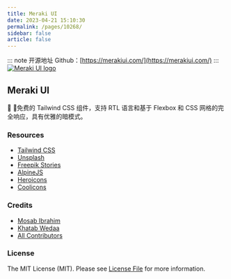 ```yaml
---
title: Meraki UI
date: 2023-04-21 15:10:30
permalink: /pages/10268/
sidebar: false
article: false
---
```

::: note 开源地址
Github：[https://merakiui.com/](https://merakiui.com/)
::: 
[![Meraki UI logo](https://github.com/merakiui/merakiui/raw/main/assets/header.png)](https://github.com/merakiui/merakiui/blob/main/assets/header.png)

## Meraki UI

🎉 🚀免费的 Tailwind CSS 组件，支持 RTL 语言和基于 Flexbox 和 CSS 网格的完全响应，具有优雅的暗模式。

### Resources

- [Tailwind CSS](https://tailwindcss.com/)
- [Unsplash](https://unsplash.com/)
- [Freepik Stories](https://stories.freepik.com/)
- [AlpineJS](https://alpinejs.dev/)
- [Heroicons](https://heroicons.dev/)
- [Coolicons](https://coolicons.cool/)

### Credits

- [Mosab Ibrahim](https://twitter.com/miaababikir)
- [Khatab Wedaa](https://twitter.com/khatabwedaa)
- [All Contributors](https://github.com/merakiui/merakiui/contributors)

### License

The MIT License (MIT). Please see [License File](https://github.com/merakiui/merakiui/blob/main/LICENSE) for more information.